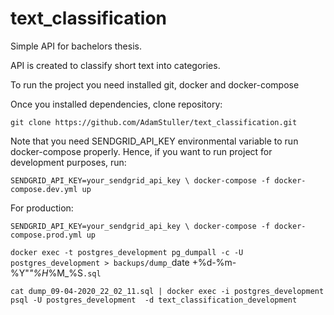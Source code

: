 # text_classification

Simple API for bachelors thesis. 

API is created to classify short text into categories. 

To run the project you need installed git, docker and docker-compose

Once you installed dependencies, clone repository:

`
git clone https://github.com/AdamStuller/text_classification.git
`

Note that you need SENDGRID_API_KEY environmental variable to run docker-compose properly.
Hence, if you want to run project for development purposes, run:

`
SENDGRID_API_KEY=your_sendgrid_api_key \
docker-compose -f docker-compose.dev.yml up 
`

For production: 

`
SENDGRID_API_KEY=your_sendgrid_api_key \
docker-compose -f docker-compose.prod.yml up 
`


`docker exec -t postgres_development pg_dumpall -c -U postgres_development > backups/dump_`date +%d-%m-%Y"_"%H_%M_%S`.sql`

`cat dump_09-04-2020_22_02_11.sql | docker exec -i postgres_development psql -U postgres_development  -d text_classification_development`